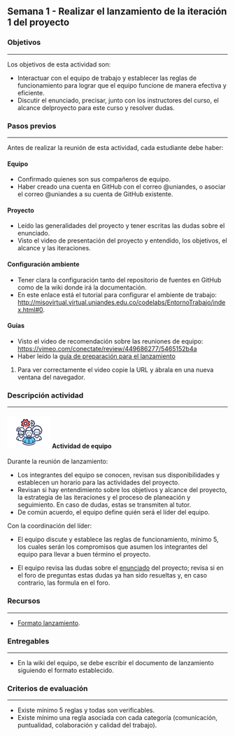 ## Semana 1 - Realizar el lanzamiento de la iteración 1 del proyecto

### Objetivos

---

Los objetivos de esta actividad son:

- Interactuar con el equipo de trabajo y establecer las reglas de funcionamiento para lograr que el equipo funcione de manera efectiva y eficiente.
- Discutir el enunciado, precisar, junto con los instructores del curso, el alcance delproyecto para este curso y resolver dudas.

### Pasos previos

---

Antes de realizar la reunión de esta actividad, cada estudiante debe haber:

#### Equipo

- Confirmado quienes son sus compañeros de equipo.
- Haber creado una cuenta en GitHub con el correo @uniandes, o asociar el correo @uniandes a su cuenta de GitHub existente.

#### Proyecto

- Leído las generalidades del proyecto y tener escritas las dudas sobre el enunciado.
- Visto el video de presentación del proyecto y entendido, los objetivos, el alcance y las iteraciones.

#### Configuración ambiente

- Tener clara la configuración tanto del repositorio de fuentes en GitHub como de la wiki donde irá la documentación.
- En este enlace está el tutorial para configurar el ambiente de trabajo: http://misovirtual.virtual.uniandes.edu.co/codelabs/EntornoTrabajo/index.html#0.

#### Guías

- Visto el video de recomendación sobre las reuniones de equipo: https://vimeo.com/conectate/review/449686277/5465152b4a
- Haber leído la [guía de preparación para el lanzamiento](s1_guia_lanzamiento.md)

1. Para ver correctamente el video copie la URL y ábrala en una nueva ventana del navegador.

### Descripción actividad

---

#### ![](./../../assets/images/grupo.png) Actividad de equipo

Durante la reunión de lanzamiento:

- Los integrantes del equipo se conocen, revisan sus disponibilidades y establecen un horario para las actividades del proyecto.
- Revisan si hay entendimiento sobre los objetivos y alcance del proyecto,
  la estrategia de las iteraciones y el proceso de planeación y seguimiento. En caso de dudas, estas se transmiten al tutor.
- De común acuerdo, el equipo define quién será el líder del equipo.

Con la coordinación del líder:

- El equipo discute y establece las reglas de funcionamiento, mínimo 5, los cuales serán los compromisos que asumen los integrantes del equipo para llevar a buen término el proyecto.

- El equipo revisa las dudas sobre el [enunciado](../../generalidades.md#enunciado) del proyecto; revisa si en el foro de preguntas estas dudas ya han sido resueltas y, en caso contrario, las formula en el foro.

### Recursos

---

- [Formato lanzamiento](s1_formato_lanzamiento.md).

### Entregables

---

- En la wiki del equipo, se debe escribir el documento de lanzamiento siguiendo el formato establecido.

### Criterios de evaluación

---

- Existe mínimo 5 reglas y todas son verificables.
- Existe mínimo una regla asociada con cada categoría (comunicación, puntualidad, colaboración y calidad del trabajo).
